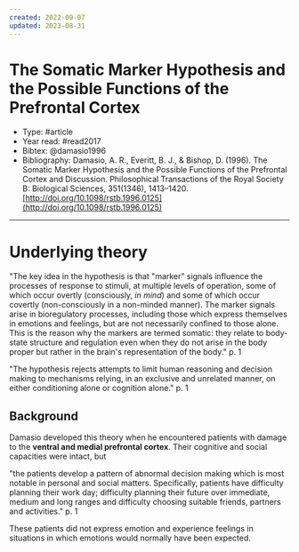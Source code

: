 ```yaml
---
created: 2022-09-07
updated: 2023-08-31
---
```

# The Somatic Marker Hypothesis and the Possible Functions of the Prefrontal Cortex
* Type:  #article
* Year read: #read2017
* Bibtex: @damasio1996
* Bibliography: Damasio, A. R., Everitt, B. J., & Bishop, D. (1996). The Somatic Marker Hypothesis and the Possible Functions of the Prefrontal Cortex and Discussion. Philosophical Transactions of the Royal Society B: Biological Sciences, 351(1346), 1413–1420. [http://doi.org/10.1098/rstb.1996.0125](http://doi.org/10.1098/rstb.1996.0125)
---

# Underlying theory

"The key idea in the hypothesis is that "marker" signals influence the processes of response to stimuli, at multiple levels of operation, some of which occur overtly (consciously, *in mind*) and some of which occur covertly (non-consciously in a non-minded manner). The marker signals arise in bioregulatory processes, including those which express themselves in emotions and feelings, but are not necessarily confined to those alone. This is the reason why the markers are termed somatic: they relate to body-state structure and regulation even when they do not arise in the body proper but rather in the brain's representation of the body." p. 1

"The hypothesis rejects attempts to limit human reasoning and decision making to mechanisms relying, in an exclusive and unrelated manner, on either conditioning alone or cognition alone." p. 1

## Background

Damasio developed this theory when he encountered patients with damage to the **ventral and medial prefrontal cortex**. Their cognitive and social capacities were intact, but

"the patients develop a pattern of abnormal decision making which is most notable in personal and social matters. Specifically, patients have difficulty planning their work day; difficulty planning their future over immediate, medium and long ranges and difficulty choosing suitable friends, partners and activities." p. 1

These patients did not express emotion and experience feelings in situations in which emotions would normally have been expected.




